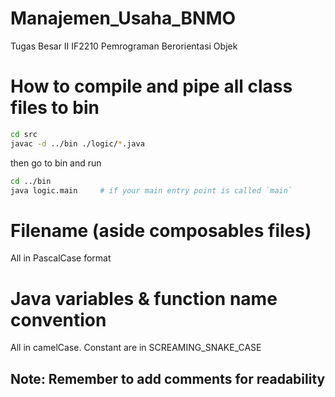 # Manajemen_Usaha_BNMO
Tugas Besar II IF2210 Pemrograman Berorientasi Objek


# How to compile and pipe all class files to bin 
```bash
cd src
javac -d ../bin ./logic/*.java
```

then go to bin and run
```bash
cd ../bin
java logic.main     # if your main entry point is called `main`
```

# Filename (aside composables files)
All in PascalCase format

# Java variables & function name convention
All in camelCase. Constant are in SCREAMING_SNAKE_CASE

## Note: Remember to add comments for readability
